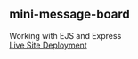 ## mini-message-board<br />
Working with EJS and Express <br/>
[Live Site Deployment](https://fast-forest-97919.herokuapp.com/)

